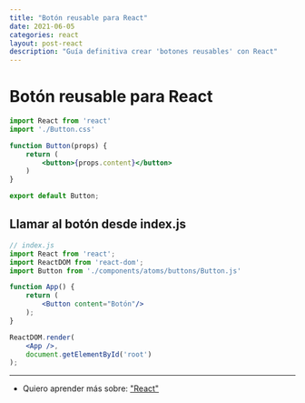 ```yaml
---
title: "Botón reusable para React"
date: 2021-06-05
categories: react
layout: post-react
description: "Guía definitiva crear 'botones reusables' con React"
---
```


# Botón reusable para React

````jsx
import React from 'react'
import './Button.css'

function Button(props) {
    return (
        <button>{props.content}</button>
    )
}

export default Button;
````

## Llamar al botón desde index.js

````jsx
// index.js
import React from 'react';
import ReactDOM from 'react-dom';
import Button from './components/atoms/buttons/Button.js'

function App() {
    return (
        <Button content="Botón"/>
    );
}

ReactDOM.render(
    <App />,
    document.getElementById('root')
);
````

***

- Quiero aprender más sobre: ["React"](../00/react)
